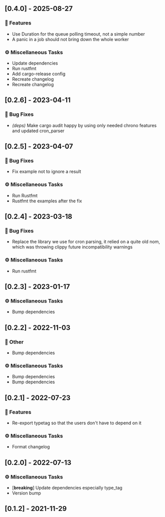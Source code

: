 ## [0.4.0] - 2025-08-27

### 🚀 Features

- Use Duration for the queue polling timeout, not a simple number
- A panic in a job should not bring down the whole worker

### ⚙️ Miscellaneous Tasks

- Update dependencies
- Run rustfmt
- Add cargo-release config
- Recreate changelog
- Recreate changelog
## [0.2.6] - 2023-04-11

### 🐛 Bug Fixes

- *(deps)* Make cargo audit happy by using only needed chrono features and updated cron_parser
## [0.2.5] - 2023-04-07

### 🐛 Bug Fixes

- Fix example not to ignore a result

### ⚙️ Miscellaneous Tasks

- Run Rustfmt
- Rustfmt the examples after the fix
## [0.2.4] - 2023-03-18

### 🐛 Bug Fixes

- Replace the library we use for cron parsing, it relied on a quite old nom, which was throwing clippy future incompatibility warnings

### ⚙️ Miscellaneous Tasks

- Run rustfmt
## [0.2.3] - 2023-01-17

### ⚙️ Miscellaneous Tasks

- Bump dependencies
## [0.2.2] - 2022-11-03

### 💼 Other

- Bump dependencies

### ⚙️ Miscellaneous Tasks

- Bump dependencies
- Bump dependencies
## [0.2.1] - 2022-07-23

### 🚀 Features

- Re-export typetag so that the users don't have to depend on it

### ⚙️ Miscellaneous Tasks

- Format changelog
## [0.2.0] - 2022-07-13

### ⚙️ Miscellaneous Tasks

- [**breaking**] Update dependencies especially type_tag
- Version bump
## [0.1.2] - 2021-11-29
